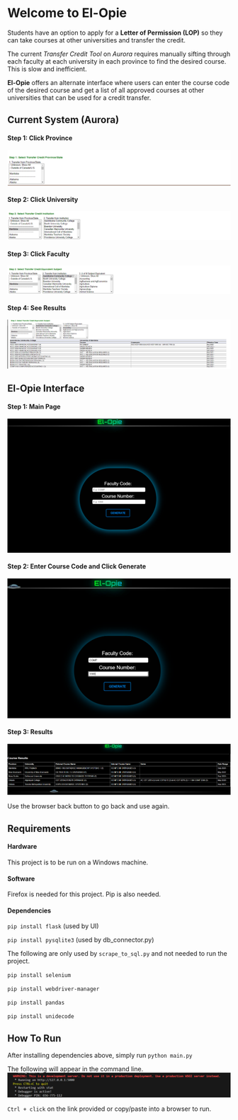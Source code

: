 # Welcome to El-Opie
Students have an option to apply for a **Letter of Permission (LOP)** so they can take courses at other universities and transfer the credit.

The current *Transfer Credit Tool* on *Aurora* requires manually sifting through each faculty at each university in each province to find the desired course. This is slow and inefficient.

**El-Opie** offers an alternate interface where users can enter the course code of the desired course and get a list of all approved courses at other universities that can be used for a credit transfer.

## Current System (Aurora)
#### Step 1: Click Province
![step1](screenshots/uofm1.png)
#### Step 2: Click University
![step2](screenshots\uofm2.png)
#### Step 3: Click Faculty
![step3](screenshots\uofm3.png)
#### Step 4: See Results
![step4](screenshots\uofm4.png)


## El-Opie Interface
#### Step 1: Main Page
![new_step1](screenshots\ours1.png)
#### Step 2: Enter Course Code and Click Generate
![new_step2](screenshots\ours2.png)
#### Step 3: Results
![new_step3](screenshots\ours3.png)

Use the browser back button to go back and use again.

## Requirements
#### Hardware
This project is to be run on a Windows machine.
#### Software
Firefox is needed for this project. Pip is also needed.
#### Dependencies
`pip install flask` (used by UI)

`pip install pysqlite3` (used by db_connector.py)

The following are only used by `scrape_to_sql.py` and not needed to run the project.

`pip install selenium`

`pip install webdriver-manager`

`pip install pandas`

`pip install unidecode`


## How To Run
After installing dependencies above, simply run `python main.py`

The following will appear in the command line.
![console](screenshots\console.png)

`Ctrl + click` on the link provided or copy/paste into a browser to run.




